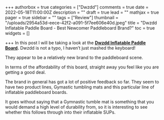 +++
authorbox = true
categories = ["Dwzdd"]
comments = true
date = 2022-05-18T11:00:00Z
description = ""
draft = true
lead = ""
mathjax = true
pager = true
sidebar = ""
tags = ["Review"]
thumbnail = "/uploads/2954a53d-eece-42f2-a091-5f7ee606e40d.jpeg"
title = "Dwzdd Inflatable Paddle Board - Best Newcomer Paddleboard Brand?"
toc = true
widgets = []

+++
In this post I will be taking a look at the [**Dwzdd Inflatable Paddle Board**](#)**.**  Dwzdd is not a typo, I haven’t just mashed the keyboard!  

They appear to be a relatively new brand to the paddleboard scene. 

In terms of the affordability of this board, straight away you feel like you are getting a good deal.

The brand in general has got a lot of positive feedback so far.  They seem to have two product lines, Gymastic tumbling mats and this particular line of inflatable paddleboard boards.  

It goes without saying that a Gymnastic tumble mat is something that you would demand a high level of durability from, so it is interesting to see whether this follows through into their inflatable SUPs.